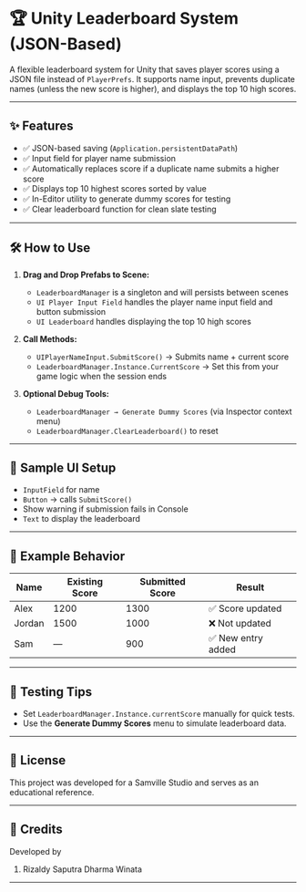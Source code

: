 # 🏆 Unity Leaderboard System (JSON-Based)

A flexible leaderboard system for Unity that saves player scores using a JSON file instead of `PlayerPrefs`. It supports name input, prevents duplicate names (unless the new score is higher), and displays the top 10 high scores.

---

## ✨ Features

- ✅ JSON-based saving (`Application.persistentDataPath`)
- ✅ Input field for player name submission
- ✅ Automatically replaces score if a duplicate name submits a higher score
- ✅ Displays top 10 highest scores sorted by value
- ✅ In-Editor utility to generate dummy scores for testing
- ✅ Clear leaderboard function for clean slate testing

---

## 🛠️ How to Use

1. **Drag and Drop Prefabs to Scene:**
   - `LeaderboardManager` is a singleton and will persists between scenes
   - `UI Player Input Field` handles the player name input field and button submission
   - `UI Leaderboard` handles displaying the top 10 high scores

2. **Call Methods:**
   - `UIPlayerNameInput.SubmitScore()` → Submits name + current score
   - `LeaderboardManager.Instance.CurrentScore` → Set this from your game logic when the session ends

3. **Optional Debug Tools:**
   - `LeaderboardManager → Generate Dummy Scores` (via Inspector context menu)
   - `LeaderboardManager.ClearLeaderboard()` to reset

---

## 📸 Sample UI Setup

- `InputField` for name
- `Button` → calls `SubmitScore()`
- Show warning if submission fails in Console
- `Text` to display the leaderboard

---

## 🔄 Example Behavior

| Name   | Existing Score | Submitted Score | Result             |
|--------|----------------|-----------------|--------------------|
| Alex   | 1200           | 1300            | ✅ Score updated    |
| Jordan | 1500           | 1000            | ❌ Not updated      |
| Sam    | —              | 900             | ✅ New entry added  |

---

## 🧪 Testing Tips

- Set `LeaderboardManager.Instance.currentScore` manually for quick tests.
- Use the **Generate Dummy Scores** menu to simulate leaderboard data.

---

## 📄 License

This project was developed for a Samville Studio and serves as an educational reference.

---

## 🙌 Credits

Developed by
1. Rizaldy Saputra Dharma Winata
---
